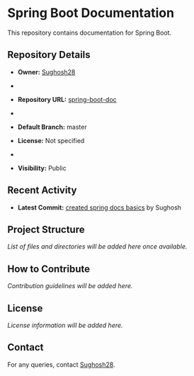# Spring Boot Documentation

This repository contains documentation for Spring Boot.


## Repository Details

- **Owner:** [Sughosh28](https://github.com/Sughosh28)
- 
- **Repository URL:** [spring-boot-doc](https://github.com/Sughosh28/spring-boot-doc)
- 
- **Default Branch:** master

- **License:** Not specified
- 
- **Visibility:** Public

## Recent Activity

- **Latest Commit:** [created spring docs basics](https://github.com/Sughosh28/spring-boot-doc/commit/86050359bb5d8c37fdf98101ff51443258ff229f) by Sughosh

## Project Structure

*List of files and directories will be added here once available.*

## How to Contribute

*Contribution guidelines will be added here.*

## License

*License information will be added here.*

## Contact

For any queries, contact [Sughosh28](https://github.com/Sughosh28).
